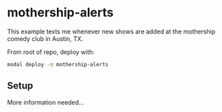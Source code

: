 # mothership-alerts

This example texts me whenever new shows are added at the mothership comedy club in Austin, TX.

From root of repo, deploy with:

```bash
modal deploy -m mothership-alerts
```

## Setup

More information needed...